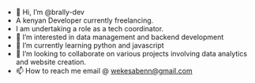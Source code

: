 - 👋 Hi, I’m @brally-dev
-  A kenyan Developer currently freelancing.
-  I am undertaking a role as a tech coordinator.
- 👀 I’m interested in data management and backend development
- 🌱 I’m currently learning python and javascript
- 💞️ I’m looking to collaborate on various projects involving data analytics and website creation.
- 📫 How to reach me email @ wekesabenn@gmail.com

<!---
brally-dev/brally-dev is a ✨ special ✨ repository because its `README.md` (this file) appears on your GitHub profile.
You can click the Preview link to take a look at your changes.
--->
